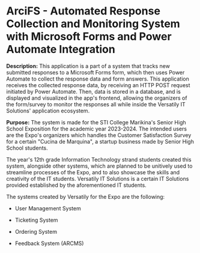 # ArciFS - Automated Response Collection and Monitoring System with Microsoft Forms and Power Automate Integration

**Description:** This application is a part of a system that tracks new submitted responses to a Microsoft Forms form, which then uses Power Automate to collect the response data and form answers. This application receives the collected response data, by receiving an HTTP POST request initiated by Power Automate. Then, data is stored in a database, and is displayed and visualized in the app's frontend, allowing the organizers of the form/survey to monitor the responses all while inside the Versatily IT Solutions' application ecosystem.

**Purpose:** The system is made for the STI College Marikina's Senior High School Exposition for the academic year 2023-2024. The intended users are the Expo's organizers which handles the Customer Satisfaction Survey for a certain "Cucina de Marquina", a startup business made by Senior High School students. 

The year's 12th grade Information Technology strand students created this system, alongside other systems, which are planned to be unitively used to streamline processes of the Expo, and to also showcase the skills and creativity of the IT students.
Versatily IT Solutions is a certain IT Solutions provided established by the aforementioned IT students.

The systems created by Versatily for the Expo are the following:

- User Management System

- Ticketing System

- Ordering System

- Feedback System (ARCMS)